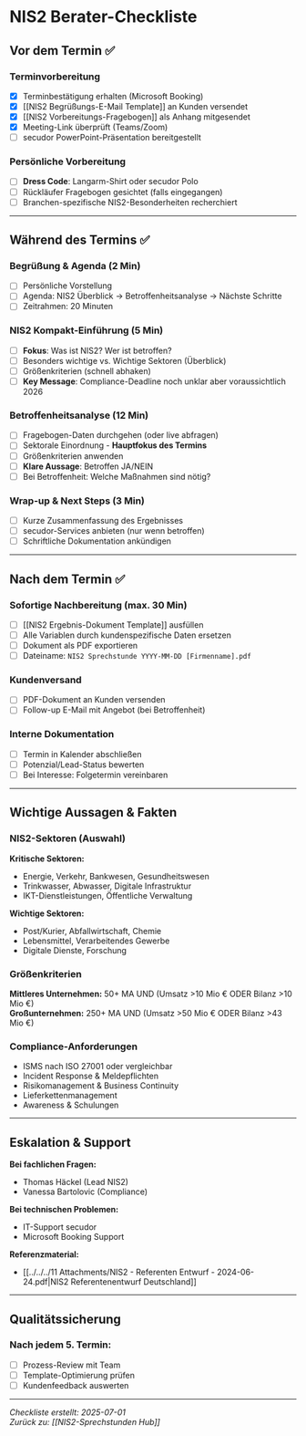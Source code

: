 # NIS2 Berater-Checkliste

## Vor dem Termin ✅

### Terminvorbereitung
- [x] Terminbestätigung erhalten (Microsoft Booking)
- [x] [[NIS2 Begrüßungs-E-Mail Template]] an Kunden versendet
- [x] [[NIS2 Vorbereitungs-Fragebogen]] als Anhang mitgesendet
- [x] Meeting-Link überprüft (Teams/Zoom)
- [ ] secudor PowerPoint-Präsentation bereitgestellt

### Persönliche Vorbereitung
- [ ] **Dress Code**: Langarm-Shirt oder secudor Polo
- [ ] Rückläufer Fragebogen gesichtet (falls eingegangen)
- [ ] Branchen-spezifische NIS2-Besonderheiten recherchiert

---

## Während des Termins ✅

### Begrüßung & Agenda (2 Min)
- [ ] Persönliche Vorstellung
- [ ] Agenda: NIS2 Überblick → Betroffenheitsanalyse → Nächste Schritte
- [ ] Zeitrahmen: 20 Minuten

### NIS2 Kompakt-Einführung (5 Min)
- [ ] **Fokus**: Was ist NIS2? Wer ist betroffen?
- [ ] Besonders wichtige vs. Wichtige Sektoren (Überblick)
- [ ] Größenkriterien (schnell abhaken)
- [ ] **Key Message**: Compliance-Deadline noch unklar aber voraussichtlich 2026

### Betroffenheitsanalyse (12 Min)
- [ ] Fragebogen-Daten durchgehen (oder live abfragen)
- [ ] Sektorale Einordnung - **Hauptfokus des Termins**
- [ ] Größenkriterien anwenden
- [ ] **Klare Aussage**: Betroffen JA/NEIN
- [ ] Bei Betroffenheit: Welche Maßnahmen sind nötig?

### Wrap-up & Next Steps (3 Min)
- [ ] Kurze Zusammenfassung des Ergebnisses
- [ ] secudor-Services anbieten (nur wenn betroffen)
- [ ] Schriftliche Dokumentation ankündigen

---

## Nach dem Termin ✅

### Sofortige Nachbereitung (max. 30 Min)
- [ ] [[NIS2 Ergebnis-Dokument Template]] ausfüllen
- [ ] Alle Variablen durch kundenspezifische Daten ersetzen
- [ ] Dokument als PDF exportieren
- [ ] Dateiname: `NIS2 Sprechstunde YYYY-MM-DD [Firmenname].pdf`

### Kundenversand
- [ ] PDF-Dokument an Kunden versenden
- [ ] Follow-up E-Mail mit Angebot (bei Betroffenheit)

### Interne Dokumentation
- [ ] Termin in Kalender abschließen
- [ ] Potenzial/Lead-Status bewerten
- [ ] Bei Interesse: Folgetermin vereinbaren

---

## Wichtige Aussagen & Fakten

### NIS2-Sektoren (Auswahl)
**Kritische Sektoren:**
- Energie, Verkehr, Bankwesen, Gesundheitswesen
- Trinkwasser, Abwasser, Digitale Infrastruktur
- IKT-Dienstleistungen, Öffentliche Verwaltung

**Wichtige Sektoren:**
- Post/Kurier, Abfallwirtschaft, Chemie
- Lebensmittel, Verarbeitendes Gewerbe
- Digitale Dienste, Forschung

### Größenkriterien
**Mittleres Unternehmen:** 50+ MA UND (Umsatz >10 Mio € ODER Bilanz >10 Mio €)  
**Großunternehmen:** 250+ MA UND (Umsatz >50 Mio € ODER Bilanz >43 Mio €)

### Compliance-Anforderungen
- ISMS nach ISO 27001 oder vergleichbar
- Incident Response & Meldepflichten
- Risikomanagement & Business Continuity
- Lieferkettenmanagement
- Awareness & Schulungen

---

## Eskalation & Support

**Bei fachlichen Fragen:**
- Thomas Häckel (Lead NIS2)
- Vanessa Bartolovic (Compliance)

**Bei technischen Problemen:**
- IT-Support secudor
- Microsoft Booking Support

**Referenzmaterial:**
- [[../../../11 Attachments/NIS2 - Referenten Entwurf - 2024-06-24.pdf|NIS2 Referentenentwurf Deutschland]]

---

## Qualitätssicherung

### Nach jedem 5. Termin:
- [ ] Prozess-Review mit Team
- [ ] Template-Optimierung prüfen
- [ ] Kundenfeedback auswerten

---

*Checkliste erstellt: 2025-07-01*  
*Zurück zu: [[NIS2-Sprechstunden Hub]]*
